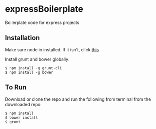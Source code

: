 expressBoilerplate
==================

Boilerplate code for express projects

## Installation

Make sure node in installed. If it isn't, click [this](http://nodejs.org/)

Install grunt and bower globally:

```
$ npm install -g grunt-cli
$ npm install -g bower
```

## To Run

Download or clone the repo and run the following from terminal from the downloaded repo

```
$ npm install
$ bower install
$ grunt
```